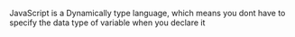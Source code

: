 JavaScript is a Dynamically type language, which means you dont have to specify the data type of variable when you declare it
